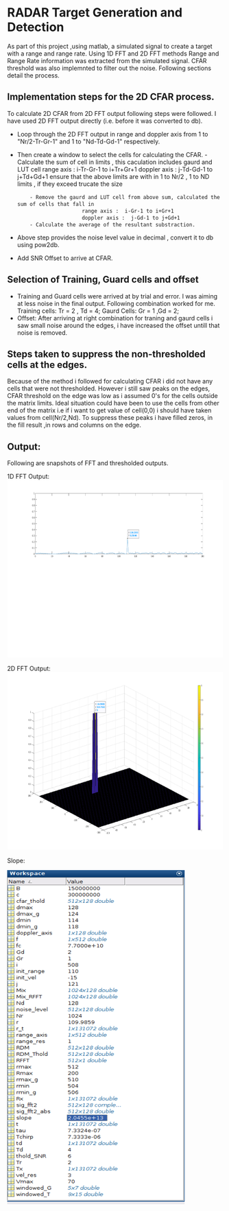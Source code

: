 # RADAR Target Generation and Detection
As part of this project ,using matlab, a simulated signal to create a target with a range and range rate. Using 1D FFT and 2D FFT methods Range and Range Rate information was extracted from the simulated signal. CFAR threshold was also implemnted to filter out the noise. Following sections detail the process. 

## Implementation steps for the 2D CFAR process. 
To calculate 2D CFAR from 2D FFT output following steps were followed. I have used 2D FFT output directly (i.e. before it was converted to db).
- Loop through the 2D FFT output in range and doppler axis from 1 to "Nr/2-Tr-Gr-1" and 1 to "Nd-Td-Gd-1" respectively.
- Then create a window to select the cells for calculating the CFAR. 
          - Calculate the sum of cell in limits , this caculation includes gaurd and LUT cell
                           range axis :  i-Tr-Gr-1 to i+Tr+Gr+1
                           doppler axis :  j-Td-Gd-1 to j+Td+Gd+1
            ensure that the above limits are with in 1 to Nr/2 , 1 to ND limits , if they exceed trucate the size
            
          - Remove the gaurd and LUT cell from above sum, calculated the sum of cells that fall in 
                           range axis :  i-Gr-1 to i+Gr+1
                           doppler axis :  j-Gd-1 to j+Gd+1
          - Calculate the average of the resultant substraction.
 - Above step provides the noise level value in decimal , convert it to db using pow2db. 
 - Add SNR Offset to arrive at CFAR. 
 
 ## Selection of Training, Guard cells and offset
 - Training and Guard cells were arrived at by trial and error. I was aiming at less noise in the final output. Following combination worked for me. 
  Training cells:  Tr = 2 , Td = 4;
  Gaurd Cells: Gr = 1 ,Gd = 2;
- Offset: After arriving at right combination for traning and gaurd cells i saw small noise around the edges, i have increased the offset untill that noise is removed. 

 ## Steps taken to suppress the non-thresholded cells at the edges.
 Because of the method i followed for calculating CFAR i did not have any cells that were not thresholded. However i still saw peaks on the edges, CFAR threshold on the edge was low as i assumed 0's for the cells outside the matrix limits. Ideal situation could have been to use the cells from other end of the matrix i.e if i want to get value of cell(0,0) i should have taken values from cell(Nr/2,Nd). To suppress these peaks i have filled zeros, in the fill result ,in rows and columns on the edge. 
 
 ## Output:
 Following are snapshots of FFT and thresholded outputs. 
 
 1D FFT Output:
   <img src="Output/RFFT.png" width="779" height="414" />
   
 2D FFT Output:
   <img src="Output/Range_Dopp_Image.png" width="779" height="414" />  
   
 Slope: 
 
   <img src="Output/WorkSpace_Snapshot.png" width="414" height="779" />  
 
 
 

       
